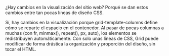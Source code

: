 ¿Hay cambios en la visualización del sitio web? Porqué se dan estos cambios entre tan pocas líneas de diseño CSS.

Sí, hay cambios en la visualización porque grid-template-columns define cómo se reparte el espacio en el contenedor.
Al pasar de pocas columnas a muchas (con fr, minmax(), repeat(), px, auto), los elementos se redistribuyen automáticamente.
Con solo unas líneas de CSS, Grid puede modificar de forma drástica la organización y proporción del diseño, sin tocar el HTML.
